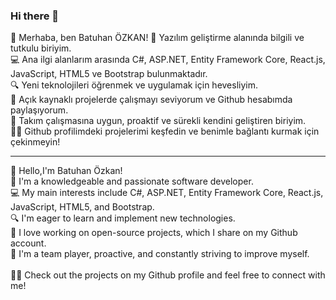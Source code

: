 ### Hi there 👋
👋 Merhaba, ben Batuhan ÖZKAN! 
🚀 Yazılım geliştirme alanında bilgili ve tutkulu biriyim. </br>
💻 Ana ilgi alanlarım arasında C#, ASP.NET, Entity Framework Core, React.js, JavaScript, HTML5 ve Bootstrap bulunmaktadır.</br>
🔍 Yeni teknolojileri öğrenmek ve uygulamak için hevesliyim. </br>
🌟 Açık kaynaklı projelerde çalışmayı seviyorum ve Github hesabımda paylaşıyorum. </br>
🤝 Takım çalışmasına uygun, proaktif ve sürekli kendini geliştiren biriyim. </br>
👨‍💻 Github profilimdeki projelerimi keşfedin ve benimle bağlantı kurmak için çekinmeyin!</br>
<hr>
👋 Hello,I'm Batuhan Özkan! </br>
🚀 I'm a knowledgeable and passionate software developer. </br>
💻 My main interests include C#, ASP.NET, Entity Framework Core, React.js, JavaScript, HTML5, and Bootstrap.</br>
🔍 I'm eager to learn and implement new technologies. </br>
🌟 I love working on open-source projects, which I share on my Github account. </br>
🤝 I'm a team player, proactive, and constantly striving to improve myself. </br></br>
👨‍💻 Check out the projects on my Github profile and feel free to connect with me!</br>


